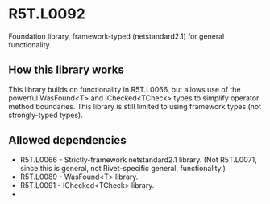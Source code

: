 # R5T.L0092
Foundation library, framework-typed (netstandard2.1) for general functionality.


## How this library works

This library builds on functionality in R5T.L0066, but allows use of the powerful WasFound\<T> and IChecked\<TCheck> types to simplify operator method boundaries.
This library is still limited to using framework types (not strongly-typed types).


## Allowed dependencies

* R5T.L0066 - Strictly-framework netstandard2.1 library. (Not R5T.L0071, since this is general, not Rivet-specific general, functionality.)
* R5T.L0089 - WasFound\<T> library.
* R5T.L0091 - IChecked\<TCheck> library.
* 